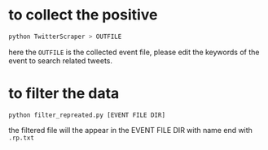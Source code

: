 # to collect the positive

```bash
python TwitterScraper > OUTFILE
```

here the `OUTFILE` is the collected event file, please edit the keywords of the event to search related tweets.



# to filter the data

```bas
python filter_repreated.py [EVENT FILE DIR]
```

the filtered file will the appear in the EVENT FILE DIR with name end with `.rp.txt`

